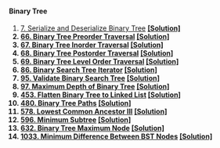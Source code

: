 #### Binary Tree
1. [7. Serialize and Deserialize Binary Tree](https://www.lintcode.com/problem/serialize-and-deserialize-binary-tree/) [<b>[Solution]<b>]()
2. [66. Binary Tree Preorder Traversal](https://www.lintcode.com/problem/binary-tree-preorder-traversal) [<b>[Solution]<b>]()
3. [67. Binary Tree Inorder Traversal](https://www.lintcode.com/problem/binary-tree-inorder-traversal) [<b>[Solution]<b>]()
4. [68. Binary Tree Postorder Traversal](https://www.lintcode.com/problem/binary-tree-postorder-traversal) [<b>[Solution]<b>]()
5. [69. Binary Tree Level Order Traversal](https://www.lintcode.com/problem/binary-tree-level-order-traversal/) [<b>[Solution]<b>]()
6. [86. Binary Search Tree Iterator](https://www.lintcode.com/problem/binary-search-tree-iterator/) [<b>[Solution]<b>]()
7. [95. Validate Binary Search Tree](https://www.lintcode.com/problem/validate-binary-search-tree/) [<b>[Solution]<b>]()
8. [97. Maximum Depth of Binary Tree](https://www.lintcode.com/problem/maximum-depth-of-binary-tree/) [<b>[Solution]<b>]()
9. [453. Flatten Binary Tree to Linked List](https://www.lintcode.com/problem/flatten-binary-tree-to-linked-list/) [<b>[Solution]<b>]()
10. [480. Binary Tree Paths](https://www.lintcode.com/problem/binary-tree-paths/) [<b>[Solution]<b>]()
11. [578. Lowest Common Ancestor III](https://www.lintcode.com/problem/lowest-common-ancestor-iii/) [<b>[Solution]<b>]()
12. [596. Minimum Subtree](https://www.lintcode.com/problem/minimum-subtree/) [<b>[Solution]<b>]()
13. [632. Binary Tree Maximum Node](https://www.lintcode.com/problem/binary-tree-maximum-node/) [<b>[Solution]<b>]()
14. [1033. Minimum Difference Between BST Nodes](https://www.lintcode.com/problem/minimum-difference-between-bst-nodes/) [<b>[Solution]<b>]()